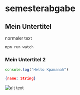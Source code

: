 # semesterabgabe
## Mein Untertitel
normaler text
```cmd
npm run watch
```
 ### Mein Untertitel 2
```ts
console.log("Hello Kpamanah")
```

```json
{name: String}
```

![alt text]("siaback\src\assets\cover\confetti.jpg")


